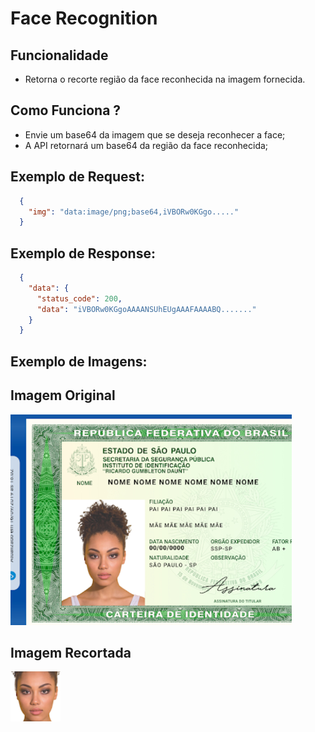 # Face Recognition

## Funcionalidade
- Retorna o recorte região da face reconhecida na imagem fornecida.
 
## Como Funciona ?
- Envie um base64 da imagem que se deseja reconhecer a face;
- A API retornará um base64 da região da face reconhecida;

## Exemplo de Request:
```json
  {
	"img": "data:image/png;base64,iVBORw0KGgo....."
  }
```

## Exemplo de Response:
```json
  {
    "data": {
      "status_code": 200,
      "data": "iVBORw0KGgoAAAANSUhEUgAAAFAAAABQ......."
    }
  }
```
## Exemplo de Imagens:
## Imagem Original
![Imagem Original](./old/original_images/image1.png)

## Imagem Recortada
![Recorte da Face](./old/result_images/resultimage1.png)
